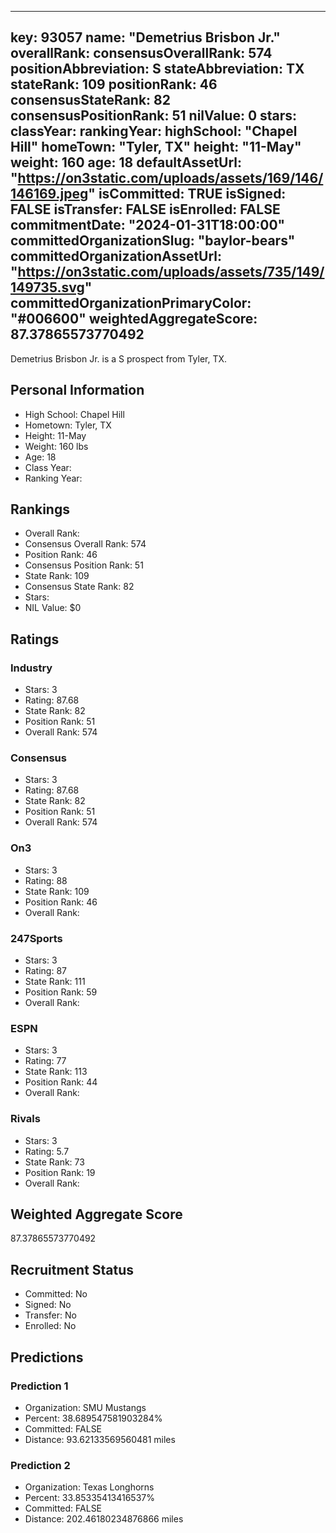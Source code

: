 ---
  key: 93057
  name: "Demetrius Brisbon Jr."
  overallRank: 
  consensusOverallRank: 574
  positionAbbreviation: S
  stateAbbreviation: TX
  stateRank: 109
  positionRank: 46
  consensusStateRank: 82
  consensusPositionRank: 51
  nilValue: 0
  stars: 
  classYear: 
  rankingYear: 
  highSchool: "Chapel Hill"
  homeTown: "Tyler, TX"
  height: "11-May"
  weight: 160
  age: 18
  defaultAssetUrl: "https://on3static.com/uploads/assets/169/146/146169.jpeg"
  isCommitted: TRUE
  isSigned: FALSE
  isTransfer: FALSE
  isEnrolled: FALSE
  commitmentDate: "2024-01-31T18:00:00"
  committedOrganizationSlug: "baylor-bears"
  committedOrganizationAssetUrl: "https://on3static.com/uploads/assets/735/149/149735.svg"
  committedOrganizationPrimaryColor: "#006600"
  weightedAggregateScore: 87.37865573770492
  ---
  
  Demetrius Brisbon Jr. is a S prospect from Tyler, TX.
  
  ## Personal Information
  - High School: Chapel Hill
  - Hometown: Tyler, TX
  - Height: 11-May
  - Weight: 160 lbs
  - Age: 18
  - Class Year: 
  - Ranking Year: 
  
  ## Rankings
  - Overall Rank: 
  - Consensus Overall Rank: 574
  - Position Rank: 46
  - Consensus Position Rank: 51
  - State Rank: 109
  - Consensus State Rank: 82
  - Stars: 
  - NIL Value: $0
  
  ## Ratings
  
  ### Industry
  - Stars: 3
  - Rating: 87.68
  - State Rank: 82
  - Position Rank: 51
  - Overall Rank: 574
  
  ### Consensus
  - Stars: 3
  - Rating: 87.68
  - State Rank: 82
  - Position Rank: 51
  - Overall Rank: 574
  
  ### On3
  - Stars: 3
  - Rating: 88
  - State Rank: 109
  - Position Rank: 46
  - Overall Rank: 
  
  ### 247Sports
  - Stars: 3
  - Rating: 87
  - State Rank: 111
  - Position Rank: 59
  - Overall Rank: 
  
  ### ESPN
  - Stars: 3
  - Rating: 77
  - State Rank: 113
  - Position Rank: 44
  - Overall Rank: 
  
  ### Rivals
  - Stars: 3
  - Rating: 5.7
  - State Rank: 73
  - Position Rank: 19
  - Overall Rank: 
  
  ## Weighted Aggregate Score
  87.37865573770492
  
  ## Recruitment Status
  - Committed: No
  - Signed: No
  - Transfer: No
  - Enrolled: No
  
  
  
  ## Predictions
  
  ### Prediction 1
  - Organization: SMU Mustangs
  - Percent: 38.689547581903284%
  - Committed: FALSE
  - Distance: 93.62133569560481 miles
  
  ### Prediction 2
  - Organization: Texas Longhorns
  - Percent: 33.85335413416537%
  - Committed: FALSE
  - Distance: 202.46180234876866 miles
  